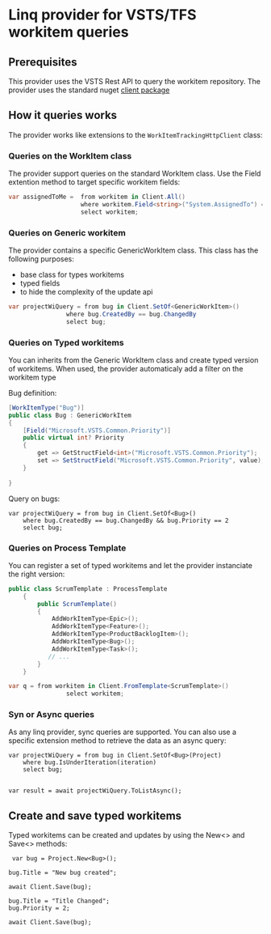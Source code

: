 # Linq provider for VSTS/TFS workitem queries

## Prerequisites

This provider uses the VSTS Rest API to query the workitem repository. The provider uses the standard nuget [client package](https://www.nuget.org/packages/Microsoft.TeamFoundationServer.Client)

## How it queries works

The provider works like extensions to the `WorkItemTrackingHttpClient` class:

### Queries on the WorkItem class

The provider support queries on the standard WorkItem class. Use the Field extention method to target specific workitem fields:

```csharp
var assignedToMe =	from workitem in Client.All()
                    where workitem.Field<string>("System.AssignedTo") == QueryConstant.Me
                    select workitem;
```

### Queries on Generic workitem

The provider contains a specific GenericWorkItem class. This class has the following purposes:
* base class for types workitems
* typed fields
* to hide the complexity of the update api

```csharp
var projectWiQuery = from bug in Client.SetOf<GenericWorkItem>()
                where bug.CreatedBy == bug.ChangedBy
                select bug;
```
### Queries on Typed workitems

You can inherits from the Generic WorkItem class and create typed version of workitems. When used, the provider automaticaly add a filter on the workitem type

Bug definition:
```csharp
[WorkItemType("Bug")]
public class Bug : GenericWorkItem
{
    [Field("Microsoft.VSTS.Common.Priority")]
    public virtual int? Priority
    {
        get => GetStructField<int>("Microsoft.VSTS.Common.Priority");
        set => SetStructField("Microsoft.VSTS.Common.Priority", value);
    }
   
}
```

Query on bugs:
```
var projectWiQuery = from bug in Client.SetOf<Bug>()
    where bug.CreatedBy == bug.ChangedBy && bug.Priority == 2
    select bug;
```

### Queries on Process Template

You can register a set of typed workitems and let the provider instanciate the right version:

```csharp
public class ScrumTemplate : ProcessTemplate
    {
        public ScrumTemplate()
        {
            AddWorkItemType<Epic>();
            AddWorkItemType<Feature>();
            AddWorkItemType<ProductBacklogItem>();
            AddWorkItemType<Bug>();
            AddWorkItemType<Task>();
           // ...
        }
    }
```


```csharp
var q = from workitem in Client.FromTemplate<ScrumTemplate>()                
                select workitem;
```


### Syn or Async queries

As any linq provider, sync queries are supported. You can also use a specific extension method to retrieve the data as an async query:

```
var projectWiQuery = from bug in Client.SetOf<Bug>(Project)
    where bug.IsUnderIteration(iteration)
    select bug;

            
var result = await projectWiQuery.ToListAsync();
```

## Create and save typed workitems

Typed workitems can be created and updates by using the New<> and Save<> methods:
```
 var bug = Project.New<Bug>();

bug.Title = "New bug created";

await Client.Save(bug);

bug.Title = "Title Changed";
bug.Priority = 2;

await Client.Save(bug);
```